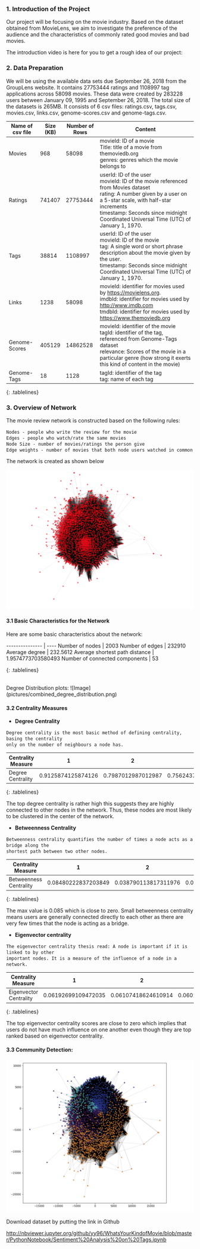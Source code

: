 ### 1. Introduction of the Project
Our project will be focusing on the movie industry. Based on the dataset obtained from MovieLens, we aim to investigate the preference of the audience and the characteristics of commonly rated good movies and bad movies.

The introduction video is here for you to get a rough idea of our project:

### 2. Data Preparation 
We will be using the available data sets due September 26, 2018 from the GroupLens website. It contains 27753444 ratings and 1108997 tag applications across 58098 movies. These data were created by 283228 users between January 09, 1995 and September 26, 2018. The total size of the datasets is 265MB. It consists of 6 csv files: ratings.csv, tags.csv, movies.csv, links.csv, genome-scores.csv and genome-tags.csv.

<style>
.tablelines table, .tablelines td, .tablelines th {
        border: 1px solid black;
        }
</style>

Name of csv file | Size (KB) | Number of Rows | Content
---------------- | --------- | -------------- | -------
Movies | 968 | 58098 | movieId: ID of a movie <br> Title: title of a movie from themoviedb.org <br> genres: genres which the movie belongs to
Ratings | 741407 | 27753444 | userId: ID of the user <br> movieId: ID of the movie referenced from Movies dataset <br> rating: A number given by a user on a 5-star scale, with half-star increments <br> timestamp: Seconds since midnight Coordinated Universal Time (UTC) of January 1, 1970.
Tags | 38814 | 1108997 | userId: ID of the user <br>  movieId: ID of the movie <br> tag: A single word or short phrase description about the movie given by the user. <br> timestamp: Seconds since midnight Coordinated Universal Time (UTC) of January 1, 1970.
Links | 1238 | 58098 | movieId: identifier for movies used by https://movielens.org. <br> imdbId: identifier for movies used by http://www.imdb.com <br> tmdbId: identifier for movies used by https://www.themoviedb.org
Genome-Scores | 405129 | 14862528 | movieId: identifier of the movie <br> tagId: identifier of the tag, referenced from Genome-Tags dataset <br> relevance: Scores of the movie in a particular genre (how strong it exerts this kind of content in the movie)
Genome-Tags | 18 | 1128 | tagId: identifier of the tag <br> tag: name of each tag

{: .tablelines}

### 3. Overview of Network
The movie review network is constructed based on the following rules:
```
Nodes - people who write the review for the movie 
Edges - people who watch/rate the same movies
Node Size - number of movies/ratings the person give
Edge weights - number of movies that both node users watched in common
```
The network is created as shown below

![Image](pictures/overall_network.png)

#### 3.1 Basic Characteristics for the Network
Here are some basic characteristics about the network:

<style>
.tablelines table, .tablelines td, .tablelines th {
        border: 1px solid black;
        }
</style>
--------------- | ----
Number of nodes | 2003
Number of edges | 232910
Average degree | 232.5612
Average shortest path distance | 1.9574773703580493
Number of connected components | 53

{: .tablelines}

<br>
Degree Distribution plots:
![Image](pictures/combined_degree_distribution.png)

#### 3.2 Centrality Measures


- **Degree Centrality**
```
Degree centrality is the most basic method of defining centrality, basing the centrality 
only on the number of neighbours a node has.
```

<style>
.tablelines table, .tablelines td, .tablelines th {
        border: 1px solid black;
        }
</style>
 Centrality Measure | 1 | 2 | 3
------------------- | - | - | -
Degree Centrality | 0.9125874125874126 | 0.7987012987012987 | 0.7562437562437563
{: .tablelines}

The top degree centrality is rather high this suggests they are highly connected to other nodes in the network. Thus, these nodes are most likely to be clustered in the center of the network.

- **Betweenness Centrality**
```
Betweenness centrality quantifies the number of times a node acts as a bridge along the 
shortest path between two other nodes.
```

<style>
.tablelines table, .tablelines td, .tablelines th {
        border: 1px solid black;
        }
</style>
 Centrality Measure | 1 | 2 | 3
------------------- | - | - | -
Betweenness Centrality | 0.08480222837203849 | 0.038790113817311976 | 0.027062225532841173
{: .tablelines}

The max value is 0.085 which is close to zero. Small betweenness centrality means users are generally connected directly to each other as there are very few times that the node is acting as a bridge.

- **Eigenvector centrality**
```
The eigenvector centrality thesis read: A node is important if it is linked to by other 
important nodes. It is a measure of the influence of a node in a network.
```

<style>
.tablelines table, .tablelines td, .tablelines th {
        border: 1px solid black;
        }
</style>
 Centrality Measure | 1 | 2 | 3
------------------- | - | - | -
Eigenvector Centrality | 0.06192699109472035 | 0.06107418624610914 | 0.06015765571794681
{: .tablelines}

The top eigenvector centrality scores are close to zero which implies that users do not have much influence on one another even though they are top ranked based on eigenvector centrality.

#### 3.3 Community Detection:
![Image](pictures/community_detection.png)

Download dataset by putting the link in Github

http://nbviewer.jupyter.org/github/yy96/WhatsYourKindofMovie/blob/master/PythonNotebook/Sentiment%20Analysis%20on%20Tags.ipynb

